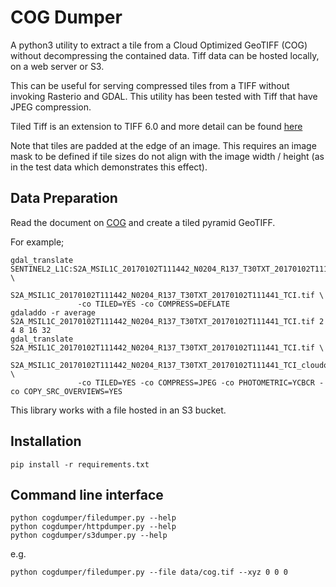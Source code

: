 # COG Dumper

A python3 utility to extract a tile from a Cloud Optimized GeoTIFF (COG) without decompressing the contained data. Tiff data can be hosted locally, on a web server or S3.

This can be useful for serving compressed tiles from a TIFF without invoking Rasterio and GDAL. This utility has been tested with Tiff that have JPEG compression.

Tiled Tiff is an extension to TIFF 6.0 and more detail can be found [here](http://www.alternatiff.com/resources/TIFFphotoshop.pdf)

Note that tiles are padded at the edge of an image. This requires an image mask to be defined if tile sizes do not align with the image width / height (as in the test data which demonstrates this effect).


## Data Preparation

Read the document on [COG](https://trac.osgeo.org/gdal/wiki/CloudOptimizedGeoTIFF) and create a tiled pyramid GeoTIFF.

For example;

```
gdal_translate SENTINEL2_L1C:S2A_MSIL1C_20170102T111442_N0204_R137_T30TXT_20170102T111441.SAFE/MTD_MSIL1C.xml:TCI:EPSG_32630 \
               S2A_MSIL1C_20170102T111442_N0204_R137_T30TXT_20170102T111441_TCI.tif \
               -co TILED=YES -co COMPRESS=DEFLATE
gdaladdo -r average  S2A_MSIL1C_20170102T111442_N0204_R137_T30TXT_20170102T111441_TCI.tif 2 4 8 16 32
gdal_translate S2A_MSIL1C_20170102T111442_N0204_R137_T30TXT_20170102T111441_TCI.tif \
               S2A_MSIL1C_20170102T111442_N0204_R137_T30TXT_20170102T111441_TCI_cloudoptimized_2.tif \
               -co TILED=YES -co COMPRESS=JPEG -co PHOTOMETRIC=YCBCR -co COPY_SRC_OVERVIEWS=YES
```

This library works with a file hosted in an S3 bucket.

## Installation

`pip install -r requirements.txt`

## Command line interface

```
python cogdumper/filedumper.py --help
python cogdumper/httpdumper.py --help
python cogdumper/s3dumper.py --help
```

e.g.

```
python cogdumper/filedumper.py --file data/cog.tif --xyz 0 0 0
```
